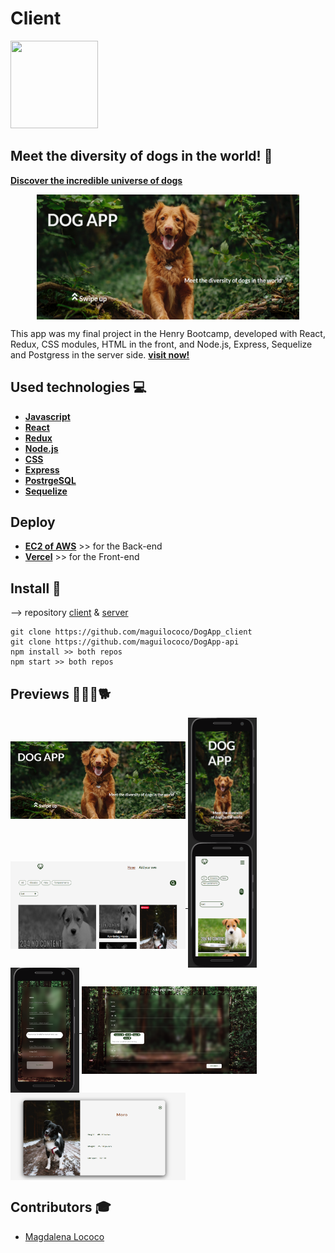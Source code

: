# Client

<a href="https://dogapp.vercel.app/" target="_blank">
    <img src='https://github.com/myhouseapp/client/blob/main/src/images/circulo2.png?raw=true'  width="140" height="140" />
</a>

## Meet the diversity of dogs in the world! 🐶
**[Discover the incredible universe of dogs](https://dogapp.vercel.app/)**
<p align="center">
    <a href="https://www.youtube.com/watch?v=e-OEwufd3Kc" target="_blank">
        <img align="center" src='https://github.com/maguilococo/maguilococo/blob/main/DogApp/landPage.png'  width="420" height="200" />
    </a>
</p>

This app was my final project in the Henry Bootcamp, developed with React, Redux, CSS modules, HTML in the front, and Node.js, Express, Sequelize and Postgress in the server side. **[visit now!](https://dogapp.vercel.app/)**


## Used technologies :computer: 

* [__Javascript__](https://developer.mozilla.org/en-US/docs/Web/JavaScript)
* [__React__](https://reactjs.org/)
* [__Redux__](https://redux.js.org)
* [__Node.js__](https://nodejs.org)
* [__CSS__](https://www.w3schools.com/css/)
* [__Express__](https://expressjs.com)
* [__PostrgeSQL__](https://www.postgresql.org)
* [__Sequelize__](https://sequelize.org/)

## Deploy
* [__EC2 of AWS__](https://aws.amazon.com/es/ec2/) >> for the Back-end
* [__Vercel__](https://vercel.com/dashboard) >> for the Front-end

## Install 🐾
--> repository <a href="https://github.com/maguilococo/DogApp_client" target="_blank">client</a> & </a><a href="https://github.com/maguilococo/DogApp-api" target="_blank">server</a>
```
git clone https://github.com/maguilococo/DogApp_client
git clone https://github.com/maguilococo/DogApp-api
npm install >> both repos
npm start >> both repos
```



## Previews 🐕‍🦺🐩🐕
  <p>
    <a href="https://dogapp.vercel.app/" target="_blank">
      <img  align="center" src="https://github.com/maguilococo/maguilococo/blob/main/DogApp/landPage.png" alt="me" width="280 height="140"/>
    </a>
    <a href="https://dogapp.vercel.app/" target="_blank">
      <img  align="center" src="https://github.com/maguilococo/maguilococo/blob/main/DogApp/responsive_landPage.png" alt="me" width="110" height="200"/>
    </a>
    <a href="https://dogapp.vercel.app/" target="_blank">
      <img  align="center" src="https://github.com/maguilococo/maguilococo/blob/main/DogApp/Home.png" alt="me" width="280" height="140"/>
    </a>
    <a href="https://dogapp.vercel.app/" target="_blank">
      <img  align="center" src="https://github.com/maguilococo/maguilococo/blob/main/DogApp/responsive_Home.png" alt="me" width="110" height="200"/>
    </a>
    <a href="https://dogapp.vercel.app/" target="_blank">
      <img  align="center" src="https://github.com/maguilococo/maguilococo/blob/main/DogApp/responsive_form.png" alt="me" width="110" height="200"/>
    </a>
    <a href="https://dogapp.vercel.app/" target="_blank">
      <img  align="center" src="https://github.com/maguilococo/maguilococo/blob/main/DogApp/form.png" alt="me" width="280" height="140"/>
    </a>
    <a href="https://dogapp.vercel.app/" target="_blank">
      <img  align="center" src="https://github.com/maguilococo/maguilococo/blob/main/DogApp/details.png" alt="me" width="280" height="140"/>
    </a>
  </p>  

## Contributors :mortar_board: 
* [Magdalena Lococo](https://github.com/maguilococo)
